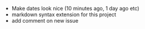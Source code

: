 * Make dates look nice (10 minutes ago, 1 day ago etc)
* markdown syntax extension for this project
* add comment on new issue


